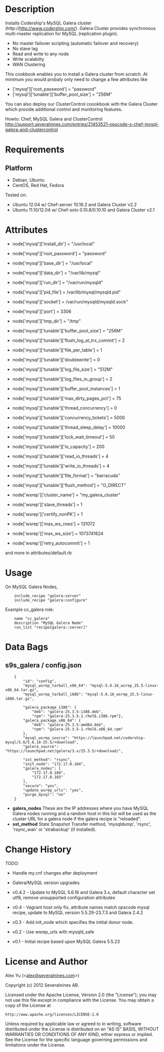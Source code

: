 Description
===========
Installs Codership's MySQL Galera cluster (http://http://www.codership.com/).
Galera Cluster provides synchronous multi-master replication for MySQL (replication plugin).

* No master failover scripting (automatic failover and recovery)
* No slave lag
* Read and write to any node
* Write scalabilty
* WAN Clustering

This cookbook enables you to install a Galera cluster from scratch. At minimum you would probaly only need to change a few attributes like

* ['mysql']['root_password'] = "password"
* ['mysql']['tunable']['buffer_pool_size'] = "256M"

You can also deploy our ClusterControl coookbook with the Galera Cluster which provide additional control and monitoring features.

Howto: Chef, MySQL Galera and ClusterControl
http://support.severalnines.com/entries/21453521-opscode-s-chef-mysql-galera-and-clustercontrol

Requirements
============

Platform
--------
* Debian, Ubuntu
* CentOS, Red Hat, Fedora

Tested on:

* Ubuntu 12.04 w/ Chef-server 10.16.2 and Galera Cluster v2.2
* Ubuntu 11.10/12.04 w/ Chef-solo 0.10.8/0.10.10 and Galera Cluster v2.1

Attributes
==========

* node['mysql']['install_dir'] = "/usr/local"
* node['mysql']['root_password'] = "password"

* node['mysql']['base_dir'] = "/usr/local"
* node['mysql']['data_dir'] = "/var/lib/mysql"
* node['mysql']['run_dir']  = "/var/run/mysqld"
* node['mysql']['pid_file'] = /var/lib/mysql/mysqld.pid"
* node['mysql']['socket']  = /var/run/mysqld/mysqld.sock"
* node['mysql']['port']    = 3306
* node['mysql']['tmp_dir']  = "/tmp"

* node['mysql']['tunable']['buffer_pool_size'] = "256M"
* node['mysql']['tunable']['flush_log_at_trx_commit'] = 2
* node['mysql']['tunable']['file_per_table'] = 1
* node['mysql']['tunable']['doublewrite'] = 0
* node['mysql']['tunable']['log_file_size'] = "512M"
* node['mysql']['tunable']['log_files_in_group'] = 2
* node['mysql']['tunable']['buffer_pool_instances'] = 1
* node['mysql']['tunable']['max_dirty_pages_pct'] = 75
* node['mysql']['tunable']['thread_concurrency'] = 0
* node['mysql']['tunable']['concurrency_tickets'] = 5000
* node['mysql']['tunable']['thread_sleep_delay'] = 10000
* node['mysql']['tunable']['lock_wait_timeout'] = 50
* node['mysql']['tunable']['io_capacity'] = 200
* node['mysql']['tunable']['read_io_threads'] = 4
* node['mysql']['tunable']['write_io_threads'] = 4

* node['mysql']['tunable']['file_format'] = "barracuda"
* node['mysql']['tunable']['flush_method'] = "O_DIRECT"

* node['wsrep']['cluster_name'] = "my_galera_cluster"
* node['wsrep']['slave_threads'] = 1
* node['wsrep']['certify_nonPK'] = 1
* node['wsrep']['max_ws_rows'] = 131072
* node['wsrep']['max_ws_size'] = 1073741824
* node['wsrep']['retry_autocommit'] = 1

and more in attributes/default.rb

Usage
=====

On MySQL Galera Nodes,

		include_recipe "galera:server"
		include_recipe "galera:configure"

Example cc_galera role:

		name "cc_galera"
		description "MySQL Galera Node"
		run_list "recipe[galera::server]"

Data Bags
=========

s9s_galera / config.json
-------------------------
		{
            "id": "config",
            "mysql_wsrep_tarball_x86_64": "mysql-5.6.16_wsrep_25.5-linux-x86_64.tar.gz",
            "mysql_wsrep_tarball_i686": "mysql-5.6.16_wsrep_25.5-linux-i686.tar.gz",

            "galera_package_i386": {
                "deb": "galera-25.3.5-i386.deb",
                "rpm": "galera-25.3.5-1.rhel6.i386.rpm"},
            "galera_package_x86_64": {
                "deb": "galera-25.3.5-amd64.deb",
                "rpm": "galera-25.3.5-1.rhel6.x86_64.rpm"
            },
            "mysql_wsrep_source": "https://launchpad.net/codership-mysql/5.6/5.6.16-25.5/+download",
            "galera_source": "https://launchpad.net/galera/3.x/25.3.5/+download/",

            "sst_method": "rsync",
            "init_node": "172.17.0.104",
            "galera_nodes": [
                "172.17.0.104",
                "172.17.0.103"
            ],
            "secure": "yes",
            "update_wsrep_urls": "yes",
            "purge_mysql": "no"
        }

* **galera_nodes**
These are the IP addresses where you have MySQL Galera nodes running and a random host in this list will be used as the cluster URL for a galera node if the galera recipe is "reloaded".
* **sst_method**
State Snapshot Transfer method, 'mysqldump', 'rsync', 'rsync_wan' or 'xtrabackup' (if installed).

Change History
===============

TODO: 
* Handle my.cnf changes after deployment
* Galera/MySQL version upgrades

* v0.4.2 - Update to MySQL 5.6.16 and Galera 3.x, default character set utf8, remove unsupported configuration attributes
* v0.4 - Vagrant host only fix, attribute names match opscode mysql recipe, update to MySQL version 5.5.29-23.7.3 and Galera 2.4.2
* v0.3 - Add init_node which specifies the intital donor node.
* v0.2 - Use wsrep_urls with mysqld_safe
* v0.1 - Initial recipe based upon MySQL Galera 5.5.23

License and Author
==================

Alex Yu (&lt;alex@severalnines.com&gt;)

Copyright (c) 2012 Severalnines AB.

Licensed under the Apache License, Version 2.0 (the "License");
you may not use this file except in compliance with the License.
You may obtain a copy of the License at

    http://www.apache.org/licenses/LICENSE-2.0

Unless required by applicable law or agreed to in writing, software
distributed under the License is distributed on an "AS IS" BASIS,
WITHOUT WARRANTIES OR CONDITIONS OF ANY KIND, either express or implied.
See the License for the specific language governing permissions and
limitations under the License.
